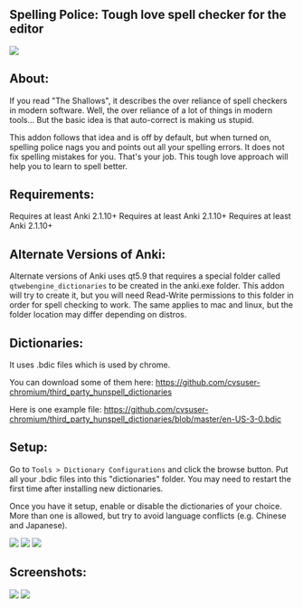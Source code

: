## Spelling Police: Tough love spell checker for the editor

<img src="https://github.com/lovac42/SpellingPolice/blob/master/screenshots/intro.png?raw=true">

## About:
If you read "The Shallows", it describes the over reliance of spell checkers in modern software. Well, the over reliance of a lot of things in modern tools... But the basic idea is that auto-correct is making us stupid.

This addon follows that idea and is off by default, but when turned on, spelling police nags you and points out all your spelling errors. It does not fix spelling mistakes for you. That's your job. This tough love approach will help you to learn to spell better.

## Requirements:
Requires at least Anki 2.1.10+
Requires at least Anki 2.1.10+
Requires at least Anki 2.1.10+

## Alternate Versions of Anki:
Alternate versions of Anki uses qt5.9 that requires a special folder called `qtwebengine_dictionaries` to be created in the anki.exe folder. This addon will try to create it, but you will need Read-Write permissions to this folder in order for spell checking to work. The same applies to mac and linux, but the folder location may differ depending on distros.

## Dictionaries:
It uses .bdic files which is used by chrome.

You can download some of them here: https://github.com/cvsuser-chromium/third_party_hunspell_dictionaries  

Here is one example file: https://github.com/cvsuser-chromium/third_party_hunspell_dictionaries/blob/master/en-US-3-0.bdic  

## Setup:
Go to `Tools > Dictionary Configurations` and click the browse button. Put all your .bdic files into this "dictionaries" folder. You may need to restart the first time after installing new dictionaries.

Once you have it setup, enable or disable the dictionaries of your choice. More than one is allowed, but try to avoid language conflicts (e.g. Chinese and Japanese).

<img src="https://github.com/lovac42/SpellingPolice/blob/master/screenshots/setup.png?raw=true">  

<img src="https://github.com/lovac42/SpellingPolice/blob/master/screenshots/dictMan.png?raw=true">  

<img src="https://github.com/lovac42/SpellingPolice/blob/master/screenshots/folder.png?raw=true">  



## Screenshots:

<img src="https://github.com/lovac42/SpellingPolice/blob/master/screenshots/cmenu.png?raw=true">  

<img src="https://github.com/lovac42/SpellingPolice/blob/master/screenshots/during_review.png?raw=true">  

